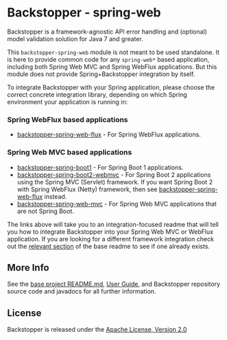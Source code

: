 # Backstopper - spring-web

Backstopper is a framework-agnostic API error handling and (optional) model validation solution for Java 7 and greater.

This `backstopper-spring-web` module is not meant to be used standalone. It is here to provide common code for any
`spring-web*` based application, including both Spring Web MVC and Spring WebFlux applications. But this module
does not provide Spring+Backstopper integration by itself.

To integrate Backstopper with your Spring application, please choose the correct concrete integration library,
depending on which Spring environment your application is running in:

### Spring WebFlux based applications

* [backstopper-spring-web-flux](../backstopper-spring-web-flux) - For Spring WebFlux applications.

### Spring Web MVC based applications

* [backstopper-spring-boot1](../backstopper-spring-boot1) - For Spring Boot 1 applications.
* [backstopper-spring-boot2-webmvc](../backstopper-spring-boot2-webmvc) - For Spring Boot 2 applications using the 
Spring MVC (Servlet) framework. If you want Spring Boot 2 with Spring WebFlux (Netty) framework, then see 
[backstopper-spring-web-flux](../backstopper-spring-web-flux) instead. 
* [backstopper-spring-web-mvc](../backstopper-spring-web-mvc) - For Spring Web MVC applications that are not
Spring Boot.

The links above will take you to an integration-focused readme that will tell you how to integrate Backstopper into
your Spring Web MVC or WebFlux application. If you are looking for a different framework integration check out the 
[relevant section](../README.md#framework_modules) of the base readme to see if one already exists.
 
## More Info

See the [base project README.md](../README.md), [User Guide](../USER_GUIDE.md), and Backstopper repository source 
code and javadocs for all further information.

## License

Backstopper is released under the [Apache License, Version 2.0](http://www.apache.org/licenses/LICENSE-2.0)
